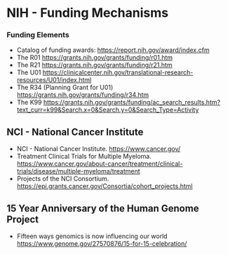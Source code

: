 # NIH - Funding Mechanisms

### Funding Elements
* Catalog of funding awards: https://report.nih.gov/award/index.cfm
* The R01 https://grants.nih.gov/grants/funding/r01.htm
* The R21 https://grants.nih.gov/grants/funding/r21.htm
* The U01 https://clinicalcenter.nih.gov/translational-research-resources/U01/index.html
* The R34 (Planning Grant for U01) https://grants.nih.gov/grants/funding/r34.htm
* The K99 https://grants.nih.gov/grants/funding/ac_search_results.htm?text_curr=k99&Search.x=0&Search.y=0&Search_Type=Activity

## NCI - National Cancer Institute
* NCI - National Cancer Institute. https://www.cancer.gov/
* Treatment Clinical Trials for Multiple Myeloma. https://www.cancer.gov/about-cancer/treatment/clinical-trials/disease/multiple-myeloma/treatment
* Projects of the NCI Consortium. https://epi.grants.cancer.gov/Consortia/cohort_projects.html

## 15 Year Anniversary of the Human Genome Project
* Fifteen ways genomics is now influencing our world https://www.genome.gov/27570876/15-for-15-celebration/

